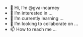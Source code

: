 - 👋 Hi, I’m @gva-ncarney
- 👀 I’m interested in ...
- 🌱 I’m currently learning ...
- 💞️ I’m looking to collaborate on ...
- 📫 How to reach me ...

<!---
gva-ncarney/gva-ncarney is a ✨ special ✨ repository because its `README.md` (this file) appears on your GitHub profile.
You can click the Preview link to take a look at your changes.
--->
